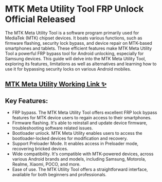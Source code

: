 # MTK Meta Utility Tool FRP Unlock Official Released

The MTK Meta Utility Tool is a software program primarily used for MediaTek (MTK) chipset devices. It boats various functions, such as firmware flashing, security lock bypass, and device repair on MTK-based smartphones and tablets. These efficient features make MTK Meta Utility Tool a powerful FRP bypass tool for Android unlocking, especially for Samsung devices. This guide will delve into the MTK Meta Utility Tool, exploring its features, limitations as well as alternatives and learning how to use it for bypassing security locks on various Android mobiles.

## [MTK Meta Utility Working Link ✨](https://wp.me/sgJOm1-ddl)

## Key Features:
- FRP bypass. The MTK Meta Utility Tool offers excellent FRP lock bypass features for MTK device users to regain access to their smartphones.
- Firmware flashing. It's able to reinstall and update device firmware, troubleshooting software related issues.
- Bootloader unlock. MTK Meta Utility enables users to access the bootloader-locked devices for modification and recovery.
- Support Preloader Mode. It enables access in Preloader mode, recovering bricked devices.
- Wide compatibility. It's compatible with MTK-powered devices, across various Android brands and models, including Samsung, Motorola, Realme, Xiaomi, POCO, and more.
- Ease of use. The MTK Utility Tool offers a straightforward interface, available for both beginners and professionals.

